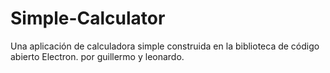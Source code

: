 # Simple-Calculator
Una aplicación de calculadora simple construida en la biblioteca de código abierto Electron.
por guillermo y leonardo.
